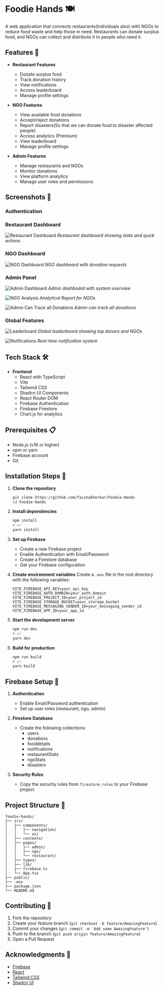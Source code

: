 # Foodie Hands 🍽️

A web application that connects restaurants(Individuals also) with NGOs to reduce food waste and help those in need. Restaurants can donate surplus food, and NGOs can collect and distribute it to people who need it.

## Features 🌟

- **Restaurant Features**
  - Donate surplus food
  - Track donation history
  - View notifications
  - Access leaderboard
  - Manage profile settings

- **NGO Features**
  - View available food donations
  - Accept/reject donations
  - Report disasters(So that we can donate food to disaster affected people)
  - Access analytics (Premium)
  - View leaderboard
  - Manage profile settings

- **Admin Features**
  - Manage restaurants and NGOs
  - Monitor donations
  - View platform analytics
  - Manage user roles and permissions

## Screenshots 📸

### Authentication

### Restaurant Dashboard
![Restaurant Dashboard](/Foodie-Hands/public/screenshots/Restaurant%20Dashboard.png)
*Restaurant dashboard showing stats and quick actions*

### NGO Dashboard
![NGO Dashboard](/Foodie-Hands/public/screenshots/NGO%20Dashboard.png)
*NGO dashboard with donation requests*

### Admin Panel
![Admin Dashboard](/Foodie-Hands/public/screenshots/AdminDashboard.png)
*Admin dashboard with system overview*

![NGO Analysis](/Foodie-Hands/public/screenshots/Analytics-NGO.png)
*Analytical Report for NGOs*

![Admin Can Track all Donations](/Foodie-Hands/public/screenshots/AdminDonationsTrackcing.png)
*Admin can track all donations*

### Global Features
![Leaderboard](/Foodie-Hands/public/screenshots/Leaderboard.png)
*Global leaderboard showing top donors and NGOs*

![Notifications](/Foodie-Hands/public/screenshots/notification.png)
*Real-time notification system*

## Tech Stack 🛠️

- **Frontend**
  - React with TypeScript
  - Vite
  - Tailwind CSS
  - Shadcn UI Components
  - React Router DOM
  - Firebase Authentication
  - Firebase Firestore
  - Chart.js for analytics

## Prerequisites 📋

- Node.js (v16 or higher)
- npm or yarn
- Firebase account
- Git

## Installation Steps 🚀

1. **Clone the repository**
   ```bash
   git clone https://github.com/faiznakherkar/Foodie-Hands
   cd Foodie-Hands
   ```

2. **Install dependencies**
   ```bash
   npm install
   # or
   yarn install
   ```

3. **Set up Firebase**
   - Create a new Firebase project
   - Enable Authentication with Email/Password
   - Create a Firestore database
   - Get your Firebase configuration

4. **Create environment variables**
   Create a `.env` file in the root directory with the following variables:
   ```env
   VITE_FIREBASE_API_KEY=your_api_key
   VITE_FIREBASE_AUTH_DOMAIN=your_auth_domain
   VITE_FIREBASE_PROJECT_ID=your_project_id
   VITE_FIREBASE_STORAGE_BUCKET=your_storage_bucket
   VITE_FIREBASE_MESSAGING_SENDER_ID=your_messaging_sender_id
   VITE_FIREBASE_APP_ID=your_app_id
   ```

5. **Start the development server**
   ```bash
   npm run dev
   # or
   yarn dev
   ```

6. **Build for production**
   ```bash
   npm run build
   # or
   yarn build
   ```

## Firebase Setup 🔧

1. **Authentication**
   - Enable Email/Password authentication
   - Set up user roles (restaurant, ngo, admin)

2. **Firestore Database**
   - Create the following collections:
     - users
     - donations
     - fooddetails
     - notifications
     - restaurantStats
     - ngoStats
     - disasters

3. **Security Rules**
   - Copy the security rules from `firestore.rules` to your Firebase project

## Project Structure 📁

```
foodie-hands/
├── src/
│   ├── components/
│   │   ├── navigation/
│   │   └── ui/
│   ├── contexts/
│   ├── pages/
│   │   ├── admin/
│   │   ├── ngo/
│   │   └── restaurant/
│   ├── types/
│   ├── lib/
│   ├── firebase.ts
│   └── App.tsx
├── public/
├── .env
├── package.json
└── README.md
```

## Contributing 🤝

1. Fork the repository
2. Create your feature branch (`git checkout -b feature/AmazingFeature`)
3. Commit your changes (`git commit -m 'Add some AmazingFeature'`)
4. Push to the branch (`git push origin feature/AmazingFeature`)
5. Open a Pull Request


## Acknowledgments 🙏

- [Firebase](https://firebase.google.com/)
- [React](https://reactjs.org/)
- [Tailwind CSS](https://tailwindcss.com/)
- [Shadcn UI](https://ui.shadcn.com/)


